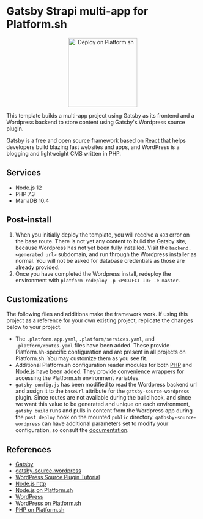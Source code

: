 # Gatsby Strapi multi-app for Platform.sh

<p align="center">
<a href="https://console.platform.sh/projects/create-project?template=https://raw.githubusercontent.com/platformsh/template-builder/master/templates/gatsby-wordpress/.platform.template.yaml&utm_content=gatsby-wordpress&utm_source=github&utm_medium=button&utm_campaign=deploy_on_platform">
    <img src="https://platform.sh/images/deploy/lg-blue.svg" alt="Deploy on Platform.sh" width="180px" />
</a>
</p>

This template builds a multi-app project using Gatsby as its frontend and a Wordpress backend to store content using Gatsby's Wordpress source plugin.

Gatsby is a free and open source framework based on React that helps developers build blazing fast websites and apps, and WordPress is a blogging and lightweight CMS written in PHP.

## Services

* Node.js 12
* PHP 7.3
* MariaDB 10.4

## Post-install

1. When you initially deploy the template, you will receive a `403` error on the base route. There is not yet any content to build the Gatsby site, because Wordpress has not yet been fully installed. Visit the `backend.<generated url>` subdomain, and run through the Wordpress installer as normal. You will not be asked for database credentials as those are already provided.
2. Once you have completed the Wordpress install, redeploy the environment with `platform redeploy -p <PROJECT ID> -e master`.

## Customizations

The following files and additions make the framework work.  If using this project as a reference for your own existing project, replicate the changes below to your project.

* The `.platform.app.yaml`, `.platform/services.yaml`, and `.platform/routes.yaml` files have been added.  These provide Platform.sh-specific configuration and are present in all projects on Platform.sh.  You may customize them as you see fit.
* Additional Platform.sh configuration reader modules for both [PHP](https://github.com/platformsh/config-reader-php) and [Node.js](https://github.com/platformsh/config-reader-nodejs) have been added. They provide convenience wrappers for accessing the Platform.sh environment variables.
* `gatsby-config.js` has been modified to read the Wordpress backend url and assign it to the `baseUrl` attribute for the `gatsby-source-wordpress` plugin. Since routes are not available during the build hook, and since we want this value to be generated and unique on each environment, `gatsby build` runs and pulls in content from the Wordpress app during the `post_deploy` hook on the mounted `public` directory. `gatbsby-source-wordpress` can have additional parameters set to modify your configuration, so consult the [documentation](https://www.gatsbyjs.org/packages/gatsby-source-wordpress/#how-to-use).

## References

* [Gatsby](https://www.gatsbyjs.org/)
* [gatsby-source-wordpress](https://www.gatsbyjs.org/packages/gatsby-source-wordpress/)
* [WordPress Source Plugin Tutorial](https://www.gatsbyjs.org/tutorial/wordpress-source-plugin-tutorial/)
* [Node.js http](https://nodejs.org/api/http.html#http_http)
* [Node.js on Platform.sh](https://docs.platform.sh/languages/nodejs.html)
* [WordPress](https://wordpress.org/)
* [WordPress on Platform.sh](https://docs.platform.sh/frameworks/wordpress.html)
* [PHP on Platform.sh](https://docs.platform.sh/languages/php.html)

